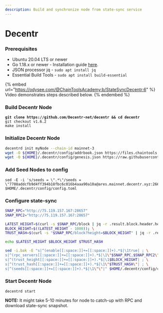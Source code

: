 ```yaml
---
description: Build and synchronize node from state-sync service
---
```


# Decentr

### Prerequisites

* Ubuntu 20.04 LTS or newer
* Go 1.18.x or newer - Installation guide [here](../../home/installation-guides/install-golang.md).
* JSON processor jq - `sudo apt install jq`
* Essential Build Tools - `sudo apt install build-essential`

{% embed url="https://odysee.com/@ChainToolsAcademy:b/StateSyncDecentr:6" %}
Video demonstrates steps described below.
{% endembed %}

### Build Decentr Node

<pre class="language-bash"><code class="lang-bash"><strong>git clone https://github.com/Decentr-net/decentr &#x26;&#x26; cd decentr
</strong>git checkout v1.6.2
make install
</code></pre>

### Initialize Decentr Node

```bash
decentrd init myNode --chain-id mainnet-3
wget -O ${HOME}/.decentr/config/addrbook.json https://files.chaintools.tech/chains/decentr/addrbook.json
wget -O ${HOME}/.decentr/config/genesis.json https://raw.githubusercontent.com/Decentr-net/mainnets/master/3.0/genesis.json
```

### Add Seed Nodes to config

```
sed -E -i 's/seeds = \".*\"/seeds = \"7708addcfb9d4ff394b18fbc6c016b4aaa90a10a@ares.mainnet.decentr.xyz:26656,8a3485f940c3b2b9f0dd979a16ea28de154f14dd@calliope.mainnet.decentr.xyz:26656,87490fd832f3226ac5d090f6a438d402670881d0@euterpe.mainnet.decentr.xyz:26656,3261bff0b7c16dcf6b5b8e62dd54faafbfd75415@hera.mainnet.decentr.xyz:26656,5f3cfa2e3d5ed2c2ef699c8593a3d93c902406a9@hermes.mainnet.decentr.xyz:26656,a529801b5390f56d5c280eaff4ae95b7163e385f@melpomene.mainnet.decentr.xyz:26656,385129dbe71bceff982204afa11ed7fa0ee39430@poseidon.mainnet.decentr.xyz:26656,35a934228c32ad8329ac917613a25474cc79bc08@terpsichore.mainnet.decentr.xyz:26656,0fd62bcd1de6f2e3cfc15852cdde9f3f8a7987e4@thalia.mainnet.decentr.xyz:26656,bd99693d0dbc855b0367f781fb48bf1ca6a6a58b@zeus.mainnet.decentr.xyz:26656\"/' $HOME/.decentr/config/config.toml
```

### Configure state-sync

```bash
SNAP_RPC="http://75.119.157.167:28657"
SNAP_RPC2="http://75.119.157.167:28657"

LATEST_HEIGHT=$(curl -s $SNAP_RPC/block | jq -r .result.block.header.height); \
BLOCK_HEIGHT=$((LATEST_HEIGHT - 1000)); \
TRUST_HASH=$(curl -s "$SNAP_RPC/block?height=$BLOCK_HEIGHT" | jq -r .result.block_id.hash)

echo $LATEST_HEIGHT $BLOCK_HEIGHT $TRUST_HASH

sed -i.bak -E "s|^(enable[[:space:]]+=[[:space:]]+).*$|\1true| ; \
s|^(rpc_servers[[:space:]]+=[[:space:]]+).*$|\1\"$SNAP_RPC,$SNAP_RPC2\"| ; \
s|^(trust_height[[:space:]]+=[[:space:]]+).*$|\1$BLOCK_HEIGHT| ; \
s|^(trust_hash[[:space:]]+=[[:space:]]+).*$|\1\"$TRUST_HASH\"| ; \
s|^(seeds[[:space:]]+=[[:space:]]+).*$|\1\"\"|" $HOME/.decentr/config/config.toml
```

### Start Decentr Node

```
decentrd start
```



**NOTE:** It might take 5-10 minutes for node to catch-up with RPC and download state-sync snapshot.&#x20;
